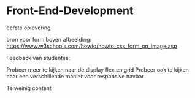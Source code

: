 # Front-End-Development

eerste oplevering

bron voor form boven afbeelding: https://www.w3schools.com/howto/howto_css_form_on_image.asp

Feedback van studentes:

Probeer meer te kijken naar de display flex en grid Probeer ook te kijken naar een verschillende manier voor responsive navbar

Te weinig content
